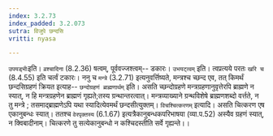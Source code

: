 ```yaml
---
index: 3.2.73
index_padded: 3.2.073
sutra: विजुपे छन्दसि
vritti: nyasa

---
```

`उपयड्भीः`इति। `व्रश्चादिना` (8.2.36) षत्वम्, पूर्ववज्जश्त्वम्-- डकारः। `उभयट्त्वम्` इति। त्वप्रत्यये परतः `खरि च` (8.4.55) इति चर्त्वं टकारः। ननु च `मन्त्रे` (3.2.71) इत्यनुवर्त्तिष्यते, मन्त्रश्च च्छन्द एव, तत् किमर्थं छन्दसिग्रहणं क्रियत इत्याह-- `छन्दोग्रहणं ब्राह्मणार्थम्` इति। असति च्छन्दोग्रहणे मन्त्रग्रहणानुवृत्तेरपि ब्राह्मणे न स्यात्, न हि मन्त्रग्रहणेन ब्राह्मणं गृह्यते;तस्य ग्रन्थान्तरत्वात्। मन्त्रव्याख्याने ग्रन्थविशेषे ब्राह्मणशब्दो वर्त्तते, न तु मन्त्रे ; तसमाद्ब्राह्मणेऽपि यथा स्यादित्येवमर्थं छन्दसीत्युक्तम्। `विचश्चित्करणम्` इत्यादि। असति चित्करण एष एकानुबन्धः स्यात्। ततश्च `वेरपृक्तस्य` (6.1.67) इत्यत्रैकानुबन्धकपरिभाषया (व्या.प.52) अस्यैव ग्रहणं स्यात्, न क्विबादीनाम्। चित्करणे तु सत्येकानुबन्धो न कश्चिदस्तीति सर्वे गृह्यन्ते।।